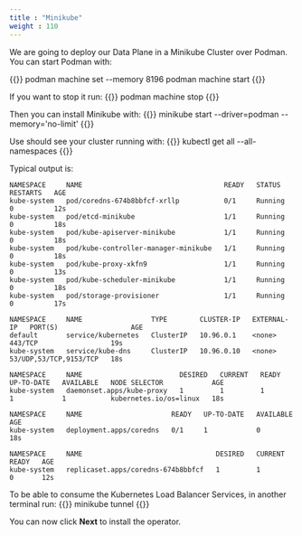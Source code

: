 ```yaml
---
title : "Minikube"
weight : 110
---
```


We are going to deploy our Data Plane in a Minikube Cluster over Podman. You can start Podman with:

{{<highlight>}}
podman machine set --memory 8196
podman machine start
{{</highlight>}}

If you want to stop it run:
{{<highlight>}}
podman machine stop
{{</highlight>}}

Then you can install Minikube with:
{{<highlight>}}
minikube start --driver=podman --memory='no-limit'
{{</highlight>}}

Use should see your cluster running with:
{{<highlight>}}
kubectl get all --all-namespaces
{{</highlight>}}

Typical output is:
```
NAMESPACE     NAME                                   READY   STATUS    RESTARTS   AGE
kube-system   pod/coredns-674b8bbfcf-xrllp           0/1     Running   0          12s
kube-system   pod/etcd-minikube                      1/1     Running   0          18s
kube-system   pod/kube-apiserver-minikube            1/1     Running   0          18s
kube-system   pod/kube-controller-manager-minikube   1/1     Running   0          18s
kube-system   pod/kube-proxy-xkfn9                   1/1     Running   0          13s
kube-system   pod/kube-scheduler-minikube            1/1     Running   0          18s
kube-system   pod/storage-provisioner                1/1     Running   0          17s

NAMESPACE     NAME                 TYPE        CLUSTER-IP   EXTERNAL-IP   PORT(S)                  AGE
default       service/kubernetes   ClusterIP   10.96.0.1    <none>        443/TCP                  19s
kube-system   service/kube-dns     ClusterIP   10.96.0.10   <none>        53/UDP,53/TCP,9153/TCP   18s

NAMESPACE     NAME                        DESIRED   CURRENT   READY   UP-TO-DATE   AVAILABLE   NODE SELECTOR            AGE
kube-system   daemonset.apps/kube-proxy   1         1         1       1            1           kubernetes.io/os=linux   18s

NAMESPACE     NAME                      READY   UP-TO-DATE   AVAILABLE   AGE
kube-system   deployment.apps/coredns   0/1     1            0           18s

NAMESPACE     NAME                                 DESIRED   CURRENT   READY   AGE
kube-system   replicaset.apps/coredns-674b8bbfcf   1         1         0       12s
```


To be able to consume the Kubernetes Load Balancer Services, in another terminal run:
{{<highlight>}}
minikube tunnel
{{</highlight>}}


You can now click **Next** to install the operator.